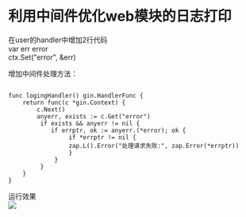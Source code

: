 # 利用中间件优化web模块的日志打印

在user的handler中增加2行代码  
var err error   
ctx.Set("error", &err)

增加中间件处理方法：  
```golang

func logingHandler() gin.HandlerFunc {  
	return func(c *gin.Context) {  
        c.Next()
        anyerr, exists := c.Get("error")  
         if exists && anyerr != nil {  
            if errptr, ok := anyerr.(*error); ok {  
                 if *errptr != nil {  
                 zap.L().Error("处理请求失败:", zap.Error(*errptr))  
                 }  
             }  
         }  
	}  
}  
```  
运行效果  
![](https://cdn.jsdelivr.net/gh/frankiejun/pics@main/img/zap_error.png)